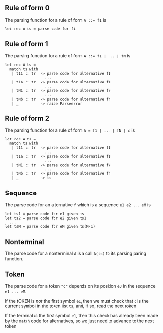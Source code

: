 Rule of form 0
--------------

The parsing function for a rule of form `A ::= f1` is

```
let rec A ts = parse code for f1
```

Rule of form 1
--------------

The parsing function for a rule of form `A ::= f1 | ... | fN` is

```
let rec A ts =
  match ts with
   | t11 :: tr  -> parse code for alternative f1
                  ...
   | t1a :: tr  -> parse code for alternative f1
                  ...
   | tN1 :: tr  -> parse code for alternative fN
                  ...
   | tNb :: tr  -> parse code for alternative fn
   | _          -> raise Parseerror
```

Rule of form 2
--------------

The parsing function for a rule of form `A = f1 | ... | fN | ε` is

```
let rec A ts =
  match ts with
   | t11 :: tr  -> parse code for alternative f1
                  ...
   | t1a :: tr  -> parse code for alternative f1
                  ...
   | tN1 :: tr  -> parse code for alternative fN
                  ...
   | tNb :: tr  -> parse code for alternative fn
   | _          -> ts
```

Sequence
--------

The parse code for an alternative `f` which is a sequence
`e1 e2 ... eM` is

```
let ts1 = parse code for e1 given ts
let ts2 = parse code for e2 given ts1
  ...
let tsM = parse code for eM given ts(M-1)
```

Nonterminal
-----------

The parse code for a nonterminal `A` is a call `A(ts)` to its parsing
paring function.


Token
-----

The parse code for a token `"c"` depends on its position `eJ` in the sequence
`e1 ... eM`.

If the tOKEN is *not* the first symbol `e1`, then we must
check that `c` is the current symbol in the token list `ts`,
and, if so, read the next token

If the terminal *is* the first symbol `e1`, then this check
has already been made by the `match` code for alternatives, so we
just need to advance to the next token
